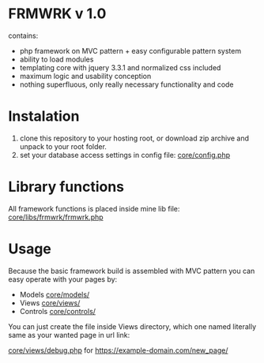 # FRMWRK v 1.0

contains:

- php framework on MVC pattern + easy configurable pattern system
- ability to load modules
- templating core with jquery 3.3.1 and normalized css included
- maximum logic and usability conception
- nothing superfluous, only really necessary functionality and code

# Instalation

1. clone this repository to your hosting root, or download zip archive and unpack to your root folder.
2. set your database access settings in config file: [core/config.php](core/config.php)

# Library functions

All framework functions is placed inside mine lib file: [core/libs/frmwrk/frmwrk.php](core/libs/frmwrk/frmwrk.php)

# Usage

Because the basic framework build is assembled with MVC pattern you can easy operate with your pages by:

- Models [core/models/](core/models/)
- Views [core/views/](core/views/)
- Controls [core/controls/](core/controls/)

You can just create the file inside Views directory, which one named literally same as your wanted page in url link:

[core/views/debug.php](core/views/debug.php)
for https://example-domain.com/new_page/
